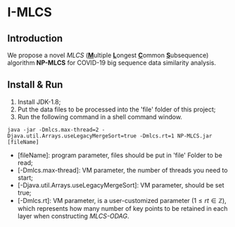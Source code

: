 # I-MLCS
## Introduction
We propose a novel *MLCS* (<u>**M**</u>ultiple <u>**L**</u>ongest <u>**C**</u>ommon <u>**S**</u>ubsequence) algorithm **NP-MLCS** for COVID-19 big sequence data similarity analysis.

## Install & Run

 1. Install JDK-1.8;
 2. Put the data files to be processed into the 'file' folder of this project;
 3. Run the following command in a shell command window.
```
java -jar -Dmlcs.max-thread=2 -Djava.util.Arrays.useLegacyMergeSort=true -Dmlcs.rt=1 NP-MLCS.jar [fileName]
```
 - [fileName]: program parameter, files should be put in 'file' Folder to be read;
 - [-Dmlcs.max-thread]: VM parameter, the number of threads you need to start;
 - [-Djava.util.Arrays.useLegacyMergeSort]: VM parameter, should be set true;
 - [-Dmlcs.rt]: VM parameter, is a user-customized parameter ($1 \leqslant rt \in \mathbb{Z}$), which represents how many number of key points to be retained in each layer when constructing *MLCS-ODAG*.
